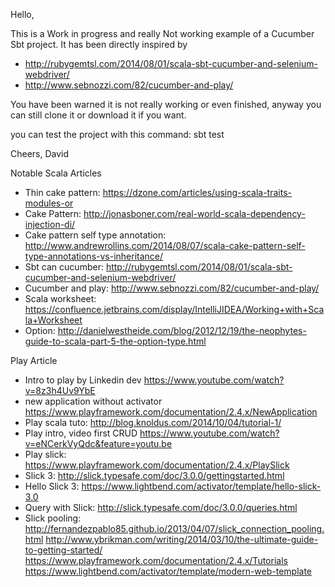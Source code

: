 Hello,

This is a Work in progress and really Not working example of a Cucumber Sbt project. It has been directly inspired by
- http://rubygemtsl.com/2014/08/01/scala-sbt-cucumber-and-selenium-webdriver/
- http://www.sebnozzi.com/82/cucumber-and-play/

You have been warned it is not really working or even finished, anyway you can still clone it or download it if you want.

you can test the project with this command: sbt test

Cheers,
David

Notable Scala Articles
- Thin cake pattern: https://dzone.com/articles/using-scala-traits-modules-or
- Cake Pattern: http://jonasboner.com/real-world-scala-dependency-injection-di/
- Cake pattern self type annotation: http://www.andrewrollins.com/2014/08/07/scala-cake-pattern-self-type-annotations-vs-inheritance/
- Sbt can cucumber: http://rubygemtsl.com/2014/08/01/scala-sbt-cucumber-and-selenium-webdriver/
- Cucumber and play: http://www.sebnozzi.com/82/cucumber-and-play/
- Scala worksheet: https://confluence.jetbrains.com/display/IntelliJIDEA/Working+with+Scala+Worksheet
- Option: http://danielwestheide.com/blog/2012/12/19/the-neophytes-guide-to-scala-part-5-the-option-type.html

Play Article
- Intro to play by Linkedin dev  https://www.youtube.com/watch?v=8z3h4Uv9YbE 
- new application without activator https://www.playframework.com/documentation/2.4.x/NewApplication
- Play scala tuto: http://blog.knoldus.com/2014/10/04/tutorial-1/ 
- Play intro, video first CRUD https://www.youtube.com/watch?v=eNCerkVyQdc&feature=youtu.be
- Play slick: https://www.playframework.com/documentation/2.4.x/PlaySlick
- Slick 3: http://slick.typesafe.com/doc/3.0.0/gettingstarted.html
- Hello Slick 3: https://www.lightbend.com/activator/template/hello-slick-3.0
- Query with Slick: http://slick.typesafe.com/doc/3.0.0/queries.html 
- Slick pooling: http://fernandezpablo85.github.io/2013/04/07/slick_connection_pooling.html 
http://www.ybrikman.com/writing/2014/03/10/the-ultimate-guide-to-getting-started/
https://www.playframework.com/documentation/2.4.x/Tutorials
https://www.lightbend.com/activator/template/modern-web-template